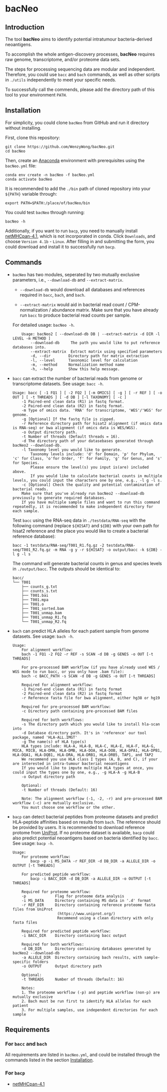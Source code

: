 # bacNeo

## Introduction

The tool **bacNeo** aims to identify potential intratumour bacteria-derived neoantigens. 

To accomplish the whole antigen-discovery processes, **bacNeo** requires raw genome, transcriptome, and/or proteome data sets.

The steps for processing sequencing data are modular and independent. Therefore, you could use `bacc` and `bach` commands, as well as other scripts in `./utils` independently to meet your specific needs.

To successfully call the commends, please add the directory path of this tool to your environment `PATH`.

## Installation

For simplicity, you could clone `bacNeo` from GitHub and run it directory without installing.

First, clone this repository:

```
git clone https://github.com/WenzyWong/bacNeo.git
cd bacNeo
```

Then, create an [Anaconda](https://docs.anaconda.com/anaconda/install/) environment with prerequisites using the `bacNeo.yml` file:

```
conda env create -n bacNeo -f bacNeo.yml
conda activate bacNeo
```

It is recommended to add the `./bin` path of cloned repository into your `${PATH}` variable through:

```
export PATH=$PATH:/place/of/bacNeo/bin
```

You could test `bacNeo` through running:

```
bacNeo -h
```

Additionally, if you want to run `bacp`, you need to manually install [netMHCpan-4.1](https://services.healthtech.dtu.dk/services/NetMHCpan-4.1/), which is not incorporated in conda. Click `Downloads`, and choose `Version 4.1b` - `Linux`. After filling in and submitting the form, you could download and install it to successfully run `bacp`.

## Commands

- `bacNeo` has two modules, seperated by two mutually exclusive parameters, i.e., `--download-db` and `--extract-matrix`. 

    - `--download-db` would download all databases and references required in `bacc`, `bach`, and `bach`.

    - `--extract-matrix` would aid in bacterial read count / CPM-normalization / abundance matrix. Make sure that you have already run `bacc` to produce bacterial read counts per sample.

    For detailed usage: `bacNeo -h`.

    ```
        Usage: bacNeo2 [ --download-db DB | --extract-matrix -d DIR -l LEVEL -m METHOD ]
            --download-db     The path you would like to put reference databases into.
            --extract-matrix  Extract matrix using specified parameters
            -d, --dir        Directory path for matrix extraction
            -l, --level      Taxonomic level for calculation
            -m, --method     Normalization method name
            -h, --help       Show this help message.
    ```

- `bacc` can extract the number of bacterial reads from genome or transcriptome datasets. See usage: `bacc -h`.

    ```
    Usage: bacc [ -1 FQ1 ] [ -2 FQ2 ] [-m OMICS] [ -g ] [ -r REF ] [ -o OUT ] [ -t THREADS ] [ -d DB ] [-l TAXONOMY] [ -c ]
        -1 Paired-end clean data (R1) in fastq format.
        -2 Paired-end clean data (R2) in fastq format.
        -m Type of omics data. 'RNA' for transcriptome, 'WES'/'WGS' for genome.
        -g [Optional] If the fastq file is zipped.
        -r Reference directory path for hisat2 alignment (if omics data is RNA-seq) or bwa alignment (if omics data is WES/WGS).
        -o Output directory path.
        -t Number of threads (Default threads = 16).
        -d The directory path of your datasebases generated through bacNeo2 --download-db.
        -l Taxonomy level you would like to generate. 
            Taxonomy levels include: 'd' for Domain, 'p' for Phylum, 'c' for Class, 'o'for Order, 'f' for Family, 'g' for Genus, and 's' for Species. 
            Please ensure the level(s) you input is(are) included above. 
            If you would like to calculate bacterial counts in multiple levels, you could input the characters one by one, e.g., -l g -l s.
        -c [Optional] Check the quality and potential contamination of bacterial reads.
        Make sure that you've already run bacNeo2 --download-db previously to generate required databases.
        If you have multiple sample files and want to run this command repeatedly, it is recommended to make independent directory for each sample.
    ```

    Test `bacc` using the RNA-seq data in `./testdata/RNA-seq` with the following command (replace `${HISAT}` and `${DB}` with your own path for hisat2 reference and the place you would like to create a bacterial reference database):

    ```
    bacc -1 testdata/RNA-seq/T001_R1.fq.gz -2 testdata/RNA-seq/T001_R2.fq.gz -m RNA -g y -r ${HISAT} -o output/bacc -k ${DB} -l g -l s
    ```
    
    The command will generate bacterial counts in genus and species levels in `./output/bacc`. The outputs should be identical to:

    ```
    bacc/
    └── T001
        ├── counts_g.txt
        ├── counts_s.txt
        ├── T001.bai
        ├── T001.mpa
        ├── T001.o
        ├── T001_sorted.bam
        ├── T001_unmap.bam
        ├── T001_unmap_R1.fq
        └── T001_unmap_R2.fq
    ```
    
- `bach` can predict HLA alleles for each patient sample from genome datasets. See usage: `bach -h`.

    ```
    Usage: 
        For alignment workflow:
        bach -1 FQ1 -2 FQ2 -r REF -s SCAN -d DB -g GENES -o OUT [-t THREADS]
        
        For pre-processed BAM workflow (if you have already used WES / WGS mode to run bacc, or you only have .bam file):
        bach -c BACC_PATH -s SCAN -d DB -g GENES -o OUT [-t THREADS]

        Required for alignment workflow:
        -1 Paired-end clean data (R1) in fastq format
        -2 Paired-end clean data (R2) in fastq format
        -r Reference fasta file for bwa alignment, either hg38 or hg19

        Required for pre-processed BAM workflow:
        -c Directory path containing pre-processed BAM files

        Required for both workflows:
        -s The directory path which you would like to install hla-scan into
        -d Database directory path. It's in 'reference' our tool package, named 'HLA-ALL.IMGT'
        -g The name(s) of HLA type(s)
        HLA types include: HLA-A, HLA-B, HLA-C, HLA-E, HLA-F, HLA-G, MICA, MICB, HLA-DMA, HLA-DMB, HLA-DOA, HLA-DOB, HLA-DPA1, HLA-DPB1, HLA-DQA1, HLA-DQB1, HLA-DRA, HLA-DRB1, HLA-DRB5, TAP1, and TAP2
        We recommend you use HLA class I types (A, B, and C), if your are interested in intra-tumour bacterial neoantigens
        If you would like to impute multiple HLA types at once, you could input the types one by one, e.g., -g HLA-A -g HLA-B
        -o Output directory path
        
        Optional:
        -t Number of threads (Default: 16)

        Note: The alignment workflow (-1, -2, -r) and pre-processed BAM workflow (-c) are mutually exclusive. 
        You must choose one workflow or the other.
    ```

- `bacp` can detect bacterial peptides from proteome datasets and predict HLA-peptide affinities based on results from `bach`. The reference should be provided by users. It is recommended to download reference protome from [UniProt](https://www.uniprot.org/). If no proteome dataset is available, `bacp` could also predict potential neoantigens based on bacteria identified by `bacc`. See usage: `bacp -h`.

    ```
    Usage: 
        For proteome workflow:
            bacp -p -i MS_DATA -r REF_DIR -d DB_DIR -a ALLELE_DIR -o OUTPUT [-t THREADS]
        
        For predicted peptide workflow:
            bacp -i BACC_DIR -d DB_DIR -a ALLELE_DIR -o OUTPUT [-t THREADS]

        Required for proteome workflow:
        -p             Flag for proteome data analysis
        -i MS_DATA     Directory containing MS data in '.d' format
        -r REF_DIR     Directory containing reference proteome fasta files from UniProt
                        (https://www.uniprot.org/)
                        Recommend using a clean directory with only fasta files

        Required for predicted peptide workflow:
        -i BACC_DIR    Directory containing bacc output

        Required for both workflows:
        -d DB_DIR      Directory containing databases generated by bacNeo2 --download-db
        -a ALLELE_DIR  Directory containing bach results, with sample-specific folders
        -o OUTPUT      Output directory path

        Optional:
        -t THREADS     Number of threads (Default: 16)

        Notes: 
        1. The proteome workflow (-p) and peptide workflow (non-p) are mutually exclusive
        2. Bach must be run first to identify HLA alleles for each patient
        3. For multiple samples, use independent directories for each sample
    ```

## Requirements

### For `bacc` and `bach`

All requirements are listed in `bacNeo.yml`, and could be installed through the commands listed in the section [Installation](#installation).

### For `bacp`

- [netMHCpan-4.1](https://services.healthtech.dtu.dk/services/NetMHCpan-4.1/)
